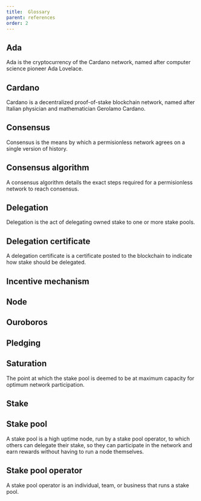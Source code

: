 ```yaml
---
title:  Glossary
parent: references
order: 2
---
```

## Ada
Ada is the cryptocurrency of the Cardano network, named after computer science pioneer Ada Lovelace.

## Cardano
Cardano is a decentralized proof-of-stake blockchain network, named after Italian physician and mathematician Gerolamo Cardano.

## Consensus
Consensus is the means by which a permisionless network agrees on a single version of history.

## Consensus algorithm
A consensus algorithm details the exact steps required for a permisionless network to reach consensus.

## Delegation
Delegation is the act of delegating owned stake to one or more stake pools.

## Delegation certificate
A delegation certificate is a certificate posted to the blockchain to indicate how stake should be delegated.

## Incentive mechanism

## Node

## Ouroboros

## Pledging

## Saturation
The point at which the stake pool is deemed to be at maximum capacity for optimum network participation. 

## Stake

## Stake pool
A stake pool is a high uptime node, run by a stake pool operator, to which others can delegate their stake, so they can participate in the network and earn rewards without having to run a node themselves.

## Stake pool operator
A stake pool operator is an individual, team, or business that runs a stake pool.
